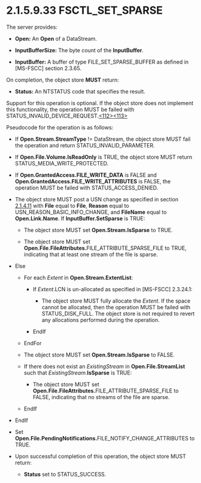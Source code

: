 <html dir="LTR" xmlns:mshelp="http://msdn.microsoft.com/mshelp" xmlns:ddue="http://ddue.schemas.microsoft.com/authoring/2003/5" xmlns:xlink="http://www.w3.org/1999/xlink" xmlns:tool="http://www.microsoft.com/tooltip">
    <head>
        <meta http-equiv="Content-Type" content="text/html; CHARSET=utf-8"></meta>
        <meta name="save" content="history"></meta>
        <title>2.1.5.9.33 FSCTL_SET_SPARSE</title>
        <xml>
            <mshelp:toctitle title="2.1.5.9.33 FSCTL_SET_SPARSE"></mshelp:toctitle>
            <mshelp:rltitle title="[MS-FSA]: FSCTL_SET_SPARSE"></mshelp:rltitle>
            <mshelp:keyword index="A" term="b5b3dd4c-b585-49d7-960e-fbfbf7a85af0"></mshelp:keyword>
            <mshelp:attr name="DCSext.ContentType" value="open specification"></mshelp:attr>
            <mshelp:attr name="AssetID" value="b5b3dd4c-b585-49d7-960e-fbfbf7a85af0"></mshelp:attr>
            <mshelp:attr name="TopicType" value="kbRef"></mshelp:attr>
            <mshelp:attr name="DCSext.Title" value="[MS-FSA]: FSCTL_SET_SPARSE" />
        </xml>
    </head>
    <body>
        <div id="header">
            <h1 class="heading">2.1.5.9.33 FSCTL_SET_SPARSE</h1>
        </div>
        <div id="mainSection">
            <div id="mainBody">
                <div id="allHistory" class="saveHistory"></div>
                <div id="sectionSection0" class="section" name="collapseableSection">
                    

<p>The server provides:</p>

<ul><li><p><span><span> 
</span></span><b>Open:</b> An <b>Open</b> of a DataStream.</p>

</li><li><p><span><span> 
</span></span><b>InputBufferSize:</b> The byte count of the <b>InputBuffer</b>.</p>

</li><li><p><span><span> 
</span></span><b>InputBuffer:</b> A buffer of type FILE_SET_SPARSE_BUFFER as
defined in <mshelp:link keywords="efbfe127-73ad-4140-9967-ec6500e66d5e" tabindex="0">[MS-FSCC]</mshelp:link>
section <mshelp:link keywords="6a884fe5-3da1-4abb-84c4-f419d349d878" tabindex="0">2.3.65</mshelp:link>.</p>

</li></ul><p>On completion, the object store <b>MUST</b> return:</p>

<ul><li><p><span><span> 
</span></span><b>Status:</b> An NTSTATUS code that specifies the result.</p>

</li></ul><p>Support for this operation is optional. If the object store
does not implement this functionality, the operation MUST be failed with
STATUS_INVALID_DEVICE_REQUEST.<a id="Appendix_A_Target_112"></a><a href="4e3695bd-7574-4f24-a223-b4679c065b63.md#Appendix_A_112" aria-label="Product behavior note 112">&lt;112&gt;</a><a id="Appendix_A_Target_113"></a><a href="4e3695bd-7574-4f24-a223-b4679c065b63.md#Appendix_A_113" aria-label="Product behavior note 113">&lt;113&gt;</a></p>

<p>Pseudocode for the operation is as follows:</p>

<ul><li><p><span><span> 
</span></span>If <b>Open.Stream.StreamType</b> != DataStream, the object store
MUST fail the operation and return STATUS_INVALID_PARAMETER.</p>

</li><li><p><span><span> 
</span></span>If <b>Open.File.Volume.IsReadOnly</b> is TRUE, the object store
MUST return STATUS_MEDIA_WRITE_PROTECTED.</p>

</li><li><p><span><span> 
</span></span>If <b>Open.GrantedAccess.FILE_WRITE_DATA</b> is FALSE and <b>Open.GrantedAccess.FILE_WRITE_ATTRIBUTES</b>
is FALSE, the operation MUST be failed with STATUS_ACCESS_DENIED.</p>

</li><li><p><span><span> 
</span></span>The object store MUST post a USN change as specified in section <a href="2c897c5e-b29e-464d-825f-565ff587f7f1.md">2.1.4.11</a> with <b>File</b>
equal to <b>File</b>, <b>Reason</b> equal to USN_REASON_BASIC_INFO_CHANGE, and <b>FileName</b>
equal to <b>Open.Link.Name</b>. If <b>InputBuffer.SetSparse</b> is TRUE:</p>

<ul><li><p><span><span>  </span></span>The
object store MUST set <b>Open.Stream.IsSparse</b> to TRUE.</p>

</li><li><p><span><span>  </span></span>The
object store MUST set <b>Open.File.FileAttributes.</b>FILE_ATTRIBUTE_SPARSE_FILE
to TRUE, indicating that at least one stream of the file is sparse.</p>

</li></ul></li><li><p><span><span> 
</span></span>Else</p>

<ul><li><p><span><span>  </span></span>For
each <i>Extent</i> in <b>Open.Stream.ExtentList</b>:</p>

<ul><li><p><span><span> 
</span></span>If <i>Extent</i>.LCN is un-allocated as specified in [MS-FSCC] <mshelp:link keywords="707cdf5a-9d5f-4a40-ae88-fb7331d1aa33" tabindex="0">2.3.24.1</mshelp:link>:</p>

<ul><li><p><span><span> 
</span></span>The object store MUST fully allocate the <i>Extent</i>. If the
space cannot be allocated, then the operation MUST be failed with
STATUS_DISK_FULL. The object store is not required to revert any allocations
performed during the operation.</p>

</li></ul></li><li><p><span><span> 
</span></span>EndIf</p>

</li></ul></li><li><p><span><span>  </span></span>EndFor</p>

</li><li><p><span><span>  </span></span>The
object store MUST set <b>Open.Stream.IsSparse</b> to FALSE.</p>

</li><li><p><span><span>  </span></span>If
there does not exist an <i>ExistingStream</i> in <b>Open.File.StreamList</b>
such that <i>ExistingStream</i>.<b>IsSparse</b> is TRUE:</p>

<ul><li><p><span><span> 
</span></span>The object store MUST set <b>Open.File.FileAttributes.</b>FILE_ATTRIBUTE_SPARSE_FILE
to FALSE, indicating that no streams of the file are sparse.</p>

</li></ul></li><li><p><span><span>  </span></span>EndIf</p>

</li></ul></li><li><p><span><span> 
</span></span>EndIf</p>

</li><li><p><span><span> 
</span></span>Set <b>Open.File.PendingNotifications.</b>FILE_NOTIFY_CHANGE_ATTRIBUTES
to TRUE.</p>

</li><li><p><span><span> 
</span></span>Upon successful completion of this operation, the object store
MUST return:</p>

<ul><li><p><span><span>  </span></span><b>Status</b>
set to STATUS_SUCCESS.</p>

</li></ul></li></ul>
                </div>
            </div>
        </div>
    </body>
</html>